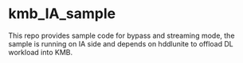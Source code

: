 # kmb_IA_sample

This repo provides sample code for bypass and streaming mode, the sample is running on IA side and depends on hddlunite to offload DL workload into KMB.